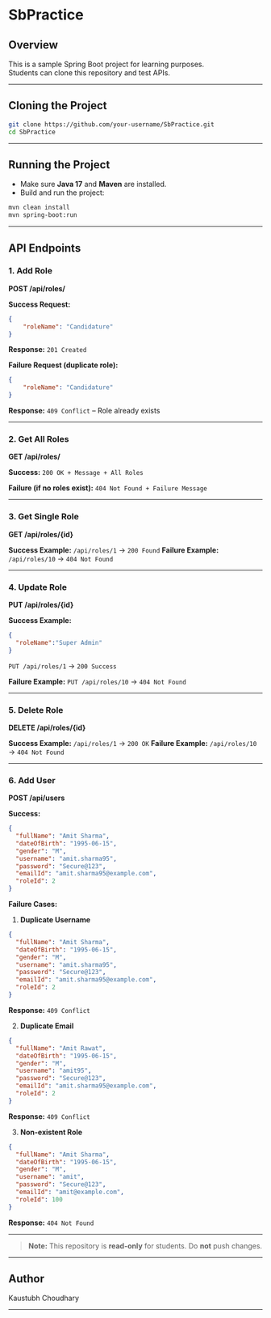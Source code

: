 # SbPractice

## Overview
This is a sample Spring Boot project for learning purposes.  
Students can clone this repository and test APIs.  

---

## Cloning the Project
```bash
git clone https://github.com/your-username/SbPractice.git
cd SbPractice
````

---

## Running the Project

* Make sure **Java 17** and **Maven** are installed.
* Build and run the project:

```bash
mvn clean install
mvn spring-boot:run
```

---

## API Endpoints

### 1. Add Role

**POST /api/roles/**

**Success Request:**

```json
{
    "roleName": "Candidature"
}
```

**Response:** `201 Created`

**Failure Request (duplicate role):**

```json
{
    "roleName": "Candidature"
}
```

**Response:** `409 Conflict` – Role already exists

---

### 2. Get All Roles

**GET /api/roles/**

**Success:**
`200 OK + Message + All Roles`

**Failure (if no roles exist):**
`404 Not Found + Failure Message`

---

### 3. Get Single Role

**GET /api/roles/{id}**

**Success Example:** `/api/roles/1` → `200 Found`
**Failure Example:** `/api/roles/10` → `404 Not Found`

---

### 4. Update Role

**PUT /api/roles/{id}**

**Success Example:**

```json
{
  "roleName":"Super Admin"
}
```

`PUT /api/roles/1` → `200 Success`

**Failure Example:**
`PUT /api/roles/10` → `404 Not Found`

---

### 5. Delete Role

**DELETE /api/roles/{id}**

**Success Example:** `/api/roles/1` → `200 OK`
**Failure Example:** `/api/roles/10` → `404 Not Found`

---

### 6. Add User

**POST /api/users**

**Success:**

```json
{
  "fullName": "Amit Sharma",
  "dateOfBirth": "1995-06-15",
  "gender": "M",
  "username": "amit.sharma95",
  "password": "Secure@123",
  "emailId": "amit.sharma95@example.com",
  "roleId": 2
}
```

**Failure Cases:**

1. **Duplicate Username**

```json
{
  "fullName": "Amit Sharma",
  "dateOfBirth": "1995-06-15",
  "gender": "M",
  "username": "amit.sharma95",
  "password": "Secure@123",
  "emailId": "amit.sharma95@example.com",
  "roleId": 2
}
```

**Response:** `409 Conflict`

2. **Duplicate Email**

```json
{
  "fullName": "Amit Rawat",
  "dateOfBirth": "1995-06-15",
  "gender": "M",
  "username": "amit95",
  "password": "Secure@123",
  "emailId": "amit.sharma95@example.com",
  "roleId": 2
}
```

**Response:** `409 Conflict`

3. **Non-existent Role**

```json
{
  "fullName": "Amit Sharma",
  "dateOfBirth": "1995-06-15",
  "gender": "M",
  "username": "amit",
  "password": "Secure@123",
  "emailId": "amit@example.com",
  "roleId": 100
}
```

**Response:** `404 Not Found`

---

> **Note:** This repository is **read-only** for students. Do **not** push changes.

---

## Author
Kaustubh Choudhary

---